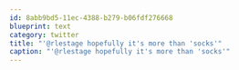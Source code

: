 ```yaml
---
id: 8abb9bd5-11ec-4388-b279-b06fdf276668
blueprint: text
category: twitter
title: "'@rlestage hopefully it's more than 'socks'"
caption: "'@rlestage hopefully it's more than 'socks'"
---
```

